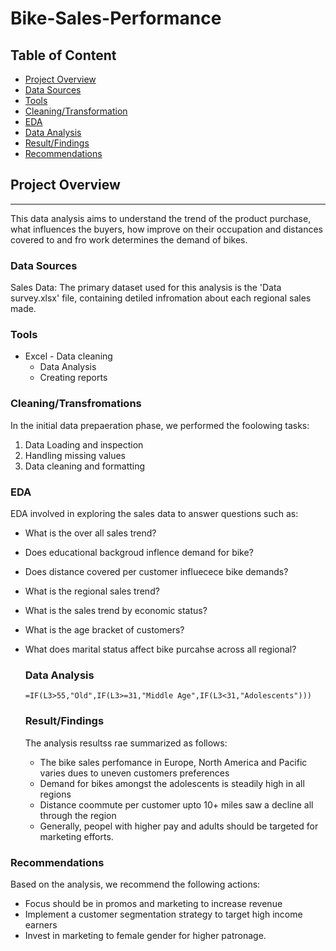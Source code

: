 # Bike-Sales-Performance

## Table of Content
- [Project Overview](#project-overview)
- [Data Sources](#data-sources)
- [Tools](#tools)
- [Cleaning/Transformation](#cleaning/transformation)
- [EDA](#eda)
- [Data Analysis](#data-analysis)
- [Result/Findings](#result/findings)
- [Recommendations](#recommendations)

## Project Overview
---

This data analysis aims to understand the trend of the product purchase, what influences the buyers, how improve on their occupation and distances covered to and fro work determines the demand of bikes.


### Data Sources

Sales Data: The primary dataset used for this analysis is the 'Data survey.xlsx' file, containing detiled infromation about each regional sales made.

### Tools

- Excel - Data cleaning
  - Data Analysis
  - Creating reports
 



### Cleaning/Transfromations

In the initial data prepaeration phase, we performed the foolowing tasks:
1. Data Loading and inspection
2. Handling missing values
3. Data cleaning and formatting


### EDA

EDA involved in exploring the sales data to answer questions such as:

- What is the over all sales trend?
- Does educational  backgroud inflence demand for bike?
- Does distance covered per customer influecece bike demands?
- What is the regional sales trend?
- What is the sales trend by economic status?
- What is the age bracket of customers?
- What does marital status affect bike purcahse across all regional?

  ### Data Analysis

  ```Excel
  =IF(L3>55,"Old",IF(L3>=31,"Middle Age",IF(L3<31,"Adolescents")))
  ```

  ### Result/Findings
  The analysis resultss rae summarized as follows:
  - The bike sales perfomance in Europe, North America and Pacific varies dues to uneven customers preferences
  - Demand for bikes amongst the adolescents is steadily high in all regions
  - Distance  coommute per customer upto 10+ miles saw a decline all through the region
  - Generally, peopel with higher pay and adults should be targeted for marketing efforts.

### Recommendations

Based on the analysis, we recommend the following actions:
- Focus should be in promos and marketing to increase revenue
- Implement a customer segmentation strategy to target high income earners
- Invest in marketing to female gender for higher patronage.
